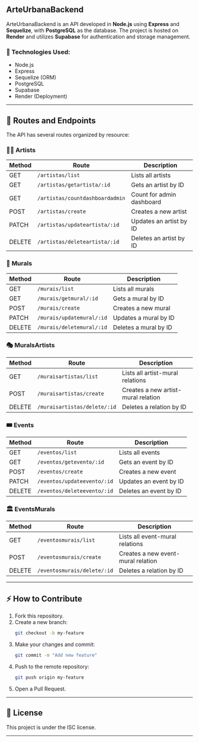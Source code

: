 ## ArteUrbanaBackend

ArteUrbanaBackend is an API developed in **Node.js** using **Express** and **Sequelize**, with **PostgreSQL** as the database. The project is hosted on **Render** and utilizes **Supabase** for authentication and storage management.

### 🚀 Technologies Used:
- Node.js
- Express
- Sequelize (ORM)
- PostgreSQL
- Supabase
- Render (Deployment)
---

## 📌 Routes and Endpoints

The API has several routes organized by resource:

### 🧑‍🎨 **Artists**
| Method  | Route                     | Description                         |
|---------|---------------------------|-------------------------------------|
| GET     | `/artistas/list`          | Lists all artists                  |
| GET     | `/artistas/getartista/:id`| Gets an artist by ID               |
| GET     | `/artistas/countdashboardadmin` | Count for admin dashboard |
| POST    | `/artistas/create`        | Creates a new artist               |
| PATCH   | `/artistas/updateartista/:id` | Updates an artist by ID     |
| DELETE  | `/artistas/deleteartista/:id` | Deletes an artist by ID     |

### 🎨 **Murals**
| Method  | Route                     | Description                         |
|---------|---------------------------|-------------------------------------|
| GET     | `/murais/list`            | Lists all murals                    |
| GET     | `/murais/getmural/:id`    | Gets a mural by ID                  |
| POST    | `/murais/create`          | Creates a new mural                 |
| PATCH   | `/murais/updatemural/:id` | Updates a mural by ID               |
| DELETE  | `/murais/deletemural/:id` | Deletes a mural by ID               |

### 🎭 **MuralsArtists**
| Method  | Route                          | Description                         |
|---------|--------------------------------|-------------------------------------|
| GET     | `/muraisartistas/list`        | Lists all artist-mural relations   |
| POST    | `/muraisartistas/create`      | Creates a new artist-mural relation |
| DELETE  | `/muraisartistas/delete/:id`  | Deletes a relation by ID           |

### 🎟️ **Events**
| Method  | Route                     | Description                         |
|---------|---------------------------|-------------------------------------|
| GET     | `/eventos/list`           | Lists all events                   |
| GET     | `/eventos/getevento/:id`  | Gets an event by ID                |
| POST    | `/eventos/create`         | Creates a new event                |
| PATCH   | `/eventos/updateevento/:id` | Updates an event by ID          |
| DELETE  | `/eventos/deleteevento/:id` | Deletes an event by ID          |

### 🏛️ **EventsMurals**
| Method  | Route                          | Description                         |
|---------|--------------------------------|-------------------------------------|
| GET     | `/eventosmurais/list`         | Lists all event-mural relations    |
| POST    | `/eventosmurais/create`       | Creates a new event-mural relation |
| DELETE  | `/eventosmurais/delete/:id`   | Deletes a relation by ID           |

---

## ⚡ How to Contribute
1. Fork this repository.
2. Create a new branch:
   ```sh
   git checkout -b my-feature
   ```
3. Make your changes and commit:
   ```sh
   git commit -m "Add new feature"
   ```
4. Push to the remote repository:
   ```sh
   git push origin my-feature
   ```
5. Open a Pull Request.

---

## 📜 License
This project is under the ISC license.

---

